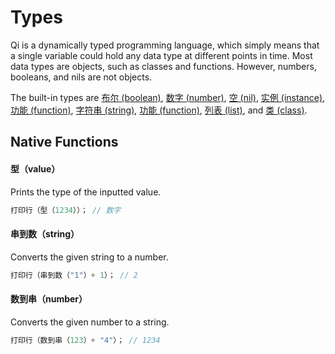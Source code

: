 # Types

Qi is a dynamically typed programming language, which simply means that a single variable could hold any data type at different points in time. Most data types are objects, such as classes and functions. However, numbers, booleans, and nils are not objects.

The built-in types are [布尔 (boolean)](), [数字 (number)](), [空 (nil)](), [实例 (instance)](), [功能 (function)](), [字符串 (string)](), [功能 (function)](), [列表 (list)](), and [类 (class)]().

## Native Functions

#### **型**（value）
Prints the type of the inputted value.
```c
打印行（型（1234））； // 数字
```
#### **串到数**（string）
Converts the given string to a number.
```c
打印行（串到数（"1"）+ 1）； // 2
```
#### **数到串**（number）
Converts the given number to a string.
```c
打印行（数到串（123）+ "4"）； // 1234
```